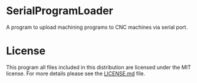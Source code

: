 # SerialProgramLoader

A program to upload machining programs to CNC machines via serial port.

# License

This program all files included in this distribution are licensed under the MIT
license. For more details please see the [LICENSE.md](LICENSE.md) file. 